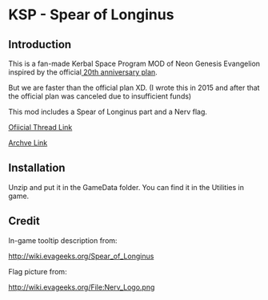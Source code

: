 # KSP - Spear of Longinus

## Introduction

This is a fan-made Kerbal Space Program MOD of Neon Genesis Evangelion inspired by the official[ 20th anniversary plan](https://readyfor.jp/projects/evangelion).

But we are faster than the official plan XD. (I wrote this in 2015 and  after that the official plan was canceled due to insufficient funds)

This mod includes a Spear of Longinus part and a Nerv flag.

[Ofiicial Thread Link](http://forum.kerbalspaceprogram.com/index.php?/topic/99734-090spear-of-longinus/)

[Archve Link](https://archive.org/details/SpearofLonginus-0.7)

## Installation

Unzip and put it in the GameData folder. You can find it in the Utilities in game.

## Credit

In-game tooltip description from:

http://wiki.evageeks.org/Spear_of_Longinus

Flag picture from:

http://wiki.evageeks.org/File:Nerv_Logo.png

